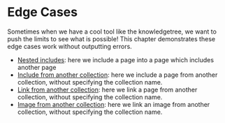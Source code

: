 # Edge Cases

Sometimes when we have a cool tool like the knowledgetree, we want to push the limits to see what is possible! This chapter demonstrates these edge cases work without outputting errors.

- [Nested includes](./nested_includes.md): here we include a page into a page which includes another page
- [Include from another collection](./include_remote.md): here we include a page from another collection, without specifying the collection name.
- [Link from another collection](./link_remote.md): here we link a page from another collection, without specifying the collection name.
- [Image from another collection](./link_image.md): here we link an image from another collection, without specifying the collection name.
